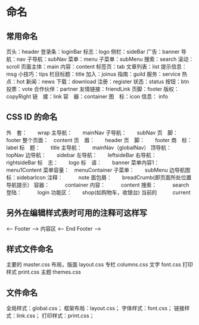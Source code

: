 # 命名
## 常用命名
页头：header
登录条：loginBar
标志：logo
侧栏：sideBar
广告：banner
导航：nav
子导航：subNav
菜单：menu
子菜单：subMenu
搜索：search
滚动：scroll
页面主体：main
内容：content
标签页：tab
文章列表：list
提示信息：msg
小技巧：tips
栏目标题：title
加入：joinus
指南：guild
服务：service
热点：hot
新闻：news
下载：download
注册：register
状态：status
按钮：btn
投票：vote
合作伙伴：partner
友情链接：friendLink
页脚：footer
版权：copyRight
链　接：link
容　器：container
图　标：icon
信息： info

## CSS ID 的命名
外　套：　　wrap
主导航：　　mainNav
子导航：　　subNav
页　脚：　　footer
整个页面：　content
页　眉：　　header
页　脚：　　footer
商　标：　　label
标　题：　　title
主导航：　　mainNav（globalNav）
顶导航：　　topNav
边导航：　　sidebar
左导航：　　leftsideBar
右导航：　　rightsideBar
标　志：　　logo
标　语：　　banner
菜单内容1： menu1Content
菜单容量：　menuContainer
子菜单：　　subMenu
边导航图标：sidebarIcon
注释：　　　note
面包屑：　　breadCrumb(即页面所处位置导航提示）
容器：　　　container
内容：　　　content
搜索：　　　search
登陆：　　　login
功能区：　　shop(如购物车，收银台)
当前的　　　current

## 另外在编辑样式表时可用的注释可这样写
<– Footer –>
内容区
<– End Footer –>

## 样式文件命名
主要的 master.css
布局，版面 layout.css
专栏 columns.css
文字 font.css
打印样式 print.css
主题 themes.css

## 文件命名
全局样式：global.css；
框架布局：layout.css；
字体样式：font.css；
链接样式：link.css；
打印样式：print.css；

